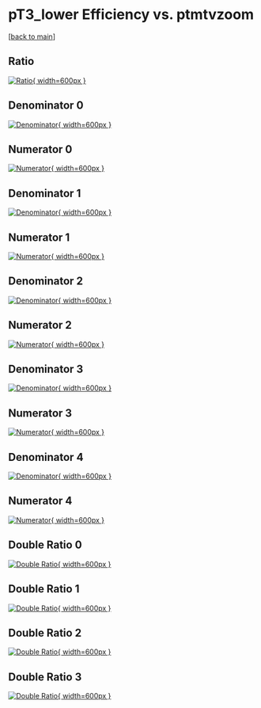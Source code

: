 # pT3_lower Efficiency vs. ptmtvzoom

[[back to main](./)]



## Ratio

[![Ratio](../mtv/var/pT3_lower_xtr_0_1_eff_ptmtvzoom.png){ width=600px }](../mtv/var/pT3_lower_xtr_0_1_eff_ptmtvzoom.pdf)

## Denominator 0

[![Denominator](../mtv/den/pT3_lower_xtr_0_1_eff_ptmtvzoom_den0.png){ width=600px }](../mtv/den/pT3_lower_xtr_0_1_eff_ptmtvzoom_den0.pdf)

## Numerator 0

[![Numerator](../mtv/num/pT3_lower_xtr_0_1_eff_ptmtvzoom_num0.png){ width=600px }](../mtv/num/pT3_lower_xtr_0_1_eff_ptmtvzoom_num0.pdf)

## Denominator 1

[![Denominator](../mtv/den/pT3_lower_xtr_0_1_eff_ptmtvzoom_den1.png){ width=600px }](../mtv/den/pT3_lower_xtr_0_1_eff_ptmtvzoom_den1.pdf)

## Numerator 1

[![Numerator](../mtv/num/pT3_lower_xtr_0_1_eff_ptmtvzoom_num1.png){ width=600px }](../mtv/num/pT3_lower_xtr_0_1_eff_ptmtvzoom_num1.pdf)

## Denominator 2

[![Denominator](../mtv/den/pT3_lower_xtr_0_1_eff_ptmtvzoom_den2.png){ width=600px }](../mtv/den/pT3_lower_xtr_0_1_eff_ptmtvzoom_den2.pdf)

## Numerator 2

[![Numerator](../mtv/num/pT3_lower_xtr_0_1_eff_ptmtvzoom_num2.png){ width=600px }](../mtv/num/pT3_lower_xtr_0_1_eff_ptmtvzoom_num2.pdf)

## Denominator 3

[![Denominator](../mtv/den/pT3_lower_xtr_0_1_eff_ptmtvzoom_den3.png){ width=600px }](../mtv/den/pT3_lower_xtr_0_1_eff_ptmtvzoom_den3.pdf)

## Numerator 3

[![Numerator](../mtv/num/pT3_lower_xtr_0_1_eff_ptmtvzoom_num3.png){ width=600px }](../mtv/num/pT3_lower_xtr_0_1_eff_ptmtvzoom_num3.pdf)

## Denominator 4

[![Denominator](../mtv/den/pT3_lower_xtr_0_1_eff_ptmtvzoom_den4.png){ width=600px }](../mtv/den/pT3_lower_xtr_0_1_eff_ptmtvzoom_den4.pdf)

## Numerator 4

[![Numerator](../mtv/num/pT3_lower_xtr_0_1_eff_ptmtvzoom_num4.png){ width=600px }](../mtv/num/pT3_lower_xtr_0_1_eff_ptmtvzoom_num4.pdf)

## Double Ratio 0

[![Double Ratio](../mtv/ratio/pT3_lower_xtr_0_1_eff_ptmtvzoom_ratio0.png){ width=600px }](../mtv/ratio/pT3_lower_xtr_0_1_eff_ptmtvzoom_ratio0.pdf)

## Double Ratio 1

[![Double Ratio](../mtv/ratio/pT3_lower_xtr_0_1_eff_ptmtvzoom_ratio1.png){ width=600px }](../mtv/ratio/pT3_lower_xtr_0_1_eff_ptmtvzoom_ratio1.pdf)

## Double Ratio 2

[![Double Ratio](../mtv/ratio/pT3_lower_xtr_0_1_eff_ptmtvzoom_ratio2.png){ width=600px }](../mtv/ratio/pT3_lower_xtr_0_1_eff_ptmtvzoom_ratio2.pdf)

## Double Ratio 3

[![Double Ratio](../mtv/ratio/pT3_lower_xtr_0_1_eff_ptmtvzoom_ratio3.png){ width=600px }](../mtv/ratio/pT3_lower_xtr_0_1_eff_ptmtvzoom_ratio3.pdf)

